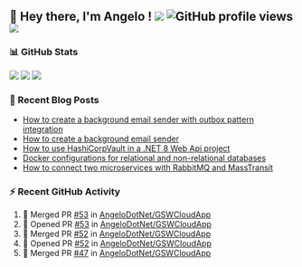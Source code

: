 ## 👋 Hey there, I'm Angelo ! ![](https://img.shields.io/badge/Intel-Core_i5_12th-0071C5?style=for-the-badge&logo=intel&logoColor=white) ![GitHub profile views](https://komarev.com/ghpvc/?username=angelodotnet&color=blue&style=for-the-badge) <a href="https://www.buymeacoffee.com/angelodotnet" target="_blank"><img src="https://img.shields.io/badge/Buy%20Me%20A%20Coffee-FFDD00.svg?style=for-the-badge&logo=Buy-Me-A-Coffee&logoColor=black"></a>
<!--[![GitHub followers](https://img.shields.io/github/followers/angelodotnet?label=GitHub%20Followers&style=for-the-badge)](https://github.com/angelodotnet) -->
<!--<a href="https://dev.to/angelodotnet" target="_blank"><img src="https://img.shields.io/badge/dev.to-0A0A0A.svg?style=for-the-badge&logo=devdotto&logoColor=white"></a>-->
<!--
### HacktoberFest 2024
[![An image of @angeloit87's Holopin badges, which is a link to view their full Holopin profile](https://holopin.me/angeloit87)](https://holopin.io/@angeloit87)

### 📱 Contact me
<a href="https://dev.to/angelodotnet"><img src="https://img.shields.io/badge/dev.to-0A0A0A.svg?style=for-the-badge&logo=devdotto&logoColor=white"></a>
-->
### 📊 GitHub Stats
![](http://github-profile-summary-cards.vercel.app/api/cards/profile-details?username=angelodotnet&theme=darcula)
![](http://github-profile-summary-cards.vercel.app/api/cards/stats?username=angelodotnet&theme=darcula)
![](http://github-profile-summary-cards.vercel.app/api/cards/repos-per-language?username=angelodotnet&theme=darcula)

### 📝 Recent Blog Posts
<!-- BLOG-POST-LIST:START -->
- [How to create a background email sender with outbox pattern integration](https://dev.to/angelodotnet/example-to-create-a-background-email-sender-with-outbox-pattern-integration-4cdl)
- [How to create a background email sender](https://dev.to/angelodotnet/example-to-create-a-background-email-sender-31i)
- [How to use HashiCorpVault in a .NET 8 Web Api project](https://dev.to/angelodotnet/how-to-use-hashicorpvault-in-a-net-8-web-api-project-1f1m)
- [Docker configurations for relational and non-relational databases](https://dev.to/angelodotnet/docker-configurations-for-relational-and-non-relational-databases-ekc)
- [How to connect two microservices with RabbitMQ and MassTransit](https://dev.to/angelodotnet/making-two-microservices-communicate-using-rabbitmq-and-masstransit-2g8i)
<!-- BLOG-POST-LIST:END -->

### ⚡ Recent GitHub Activity
<!--START_SECTION:activity-->
1. 🎉 Merged PR [#53](https://github.com/AngeloDotNet/GSWCloudApp/pull/53) in [AngeloDotNet/GSWCloudApp](https://github.com/AngeloDotNet/GSWCloudApp)
2. 💪 Opened PR [#53](https://github.com/AngeloDotNet/GSWCloudApp/pull/53) in [AngeloDotNet/GSWCloudApp](https://github.com/AngeloDotNet/GSWCloudApp)
3. 🎉 Merged PR [#52](https://github.com/AngeloDotNet/GSWCloudApp/pull/52) in [AngeloDotNet/GSWCloudApp](https://github.com/AngeloDotNet/GSWCloudApp)
4. 💪 Opened PR [#52](https://github.com/AngeloDotNet/GSWCloudApp/pull/52) in [AngeloDotNet/GSWCloudApp](https://github.com/AngeloDotNet/GSWCloudApp)
5. 🎉 Merged PR [#47](https://github.com/AngeloDotNet/GSWCloudApp/pull/47) in [AngeloDotNet/GSWCloudApp](https://github.com/AngeloDotNet/GSWCloudApp)
<!--END_SECTION:activity-->
